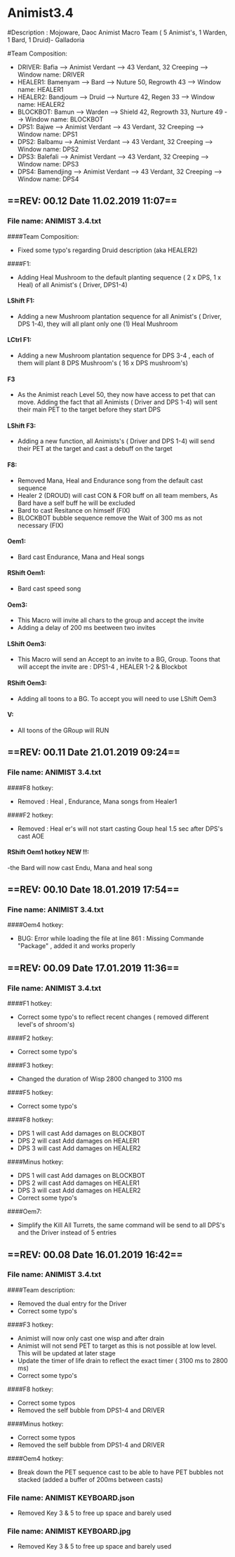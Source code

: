 # Animist3.4

#Description : Mojoware, Daoc Animist Macro Team ( 5 Animist's, 1 Warden, 1 Bard, 1 Druid)- Galladoria

#Team Composition:

- DRIVER: Bafia --> Animist Verdant --> 43 Verdant, 32 Creeping  --> Window name: DRIVER
- HEALER1: Bamenyam --> Bard --> Nuture 50, Regrowth 43 --> Window name:  HEALER1
- HEALER2: Bandjoum --> Druid --> Nurture 42, Regen 33 --> Window name: HEALER2 
- BLOCKBOT: Bamun --> Warden --> Shield 42, Regrowth 33, Nurture 49 --> Window name: BLOCKBOT
- DPS1: Bajwe --> Animist Verdant --> 43 Verdant, 32 Creeping --> Window name: DPS1
- DPS2: Balbamu --> Animist Verdant --> 43 Verdant, 32 Creeping --> Window name: DPS2
- DPS3: Balefali --> Animist Verdant --> 43 Verdant, 32 Creeping --> Window name: DPS3
- DPS4: Bamendjing --> Animist Verdant --> 43 Verdant, 32 Creeping --> Window name: DPS4

## ==REV: 00.12 Date 11.02.2019 11:07==

### File name: ANIMIST 3.4.txt

####Team Composition:
- Fixed some typo's regarding Druid description (aka HEALER2)

####F1:
- Adding Heal Mushroom to the default planting sequence (  2 x DPS, 1 x Heal) of all Animist's ( Driver, DPS1-4)

#### LShift F1:
- Adding a new Mushroom plantation sequence for all Animist's ( Driver, DPS 1-4), they will all plant only one (1) Heal Mushroom

#### LCtrl F1:
- Adding a new Mushroom plantation sequence for DPS 3-4 , each of them will plant 8 DPS Mushroom's ( 16 x DPS mushroom's)

#### F3
- As the Animist reach Level 50, they now have access to pet that can move. Adding the fact that all Animists ( Driver and DPS 1-4) will sent their main PET to the target before they start DPS

#### LShift F3:
-  Adding a new function, all Animists's ( Driver and DPS 1-4) will send their PET at the target and cast a debuff on the target

#### F8:
- Removed Mana, Heal and Endurance song from the default cast sequence
- Healer 2 (DROUD) will cast CON & FOR buff on all team members, As Bard have a self buff he will be excluded 
- Bard to cast Resitance on himself (FIX)
- BLOCKBOT bubble sequence remove  the Wait of 300 ms as not necessary (FIX)

#### Oem1:
- Bard cast Endurance, Mana and Heal songs 

#### RShift Oem1:
- Bard cast speed song

#### Oem3:
- This Macro  will invite all chars to the group and accept the invite
- Adding a delay of 200 ms  beetween two invites

#### LShift Oem3:
- This Macro will send an Accept to an invite to a BG, Group. Toons that will accept the invite are : DPS1-4 , HEALER 1-2 & Blockbot

#### RShift Oem3:
- Adding all toons to a BG. To accept  you will need to use LShift Oem3

#### V:
- All toons of the GRoup will RUN








## ==REV: 00.11 Date 21.01.2019 09:24==

### File name: ANIMIST 3.4.txt

####F8 hotkey:
- Removed : Heal , Endurance, Mana songs from Healer1

####F2 hotkey:
- Removed : Heal er's will not start casting Goup heal 1.5 sec after DPS's cast AOE

#### RShift Oem1 hotkey NEW !!:
-the Bard will now cast Endu, Mana and heal song 

## ==REV: 00.10 Date 18.01.2019 17:54==

### Fine name: ANIMIST 3.4.txt

####Oem4 hotkey:
- BUG: Error while loading the file at line 861 : Missing Commande "Package" , added it and works properly



## ==REV: 00.09 Date 17.01.2019 11:36==

### File name: ANIMIST 3.4.txt

####F1 hotkey:
- Correct some typo's to reflect recent changes ( removed different level's of shroom's)

####F2 hotkey:
- Correct some typo's

####F3 hotkey:
- Changed the duration of Wisp 2800 changed to 3100 ms

####F5 hotkey:
- Correct some typo's

####F8 hotkey:
- DPS 1 will cast Add damages on BLOCKBOT
- DPS 2 will cast Add damages on HEALER1
- DPS 3 will cast Add damages on HEALER2

####Minus hotkey:
- DPS 1 will cast Add damages on BLOCKBOT
- DPS 2 will cast Add damages on HEALER1
- DPS 3 will cast Add damages on HEALER2
- Correct some typo's

####Oem7:
- Simplify the  Kill All Turrets, the same command will be send to all DPS's and the Driver instead of 5 entries


## ==REV: 00.08 Date 16.01.2019 16:42==

### File name: ANIMIST 3.4.txt

####Team description:
  - Removed the dual entry for the Driver
  - Correct some typo's

####F3 hotkey:
- Animist will now only cast one wisp and after drain 
- Animist will not send PET to target as this is not possible at low level. This will be updated at later stage
- Update the timer of life drain to reflect the exact timer ( 3100 ms to 2800 ms)
- Correct some typo's

####F8 hotkey:
- Correct some typos
- Removed the self bubble from DPS1-4 and DRIVER

####Minus hotkey:
- Correct some typos
- Removed the self bubble from DPS1-4 and DRIVER

####Oem4 hotkey:
- Break down the PET sequence cast to be able to have PET bubbles not stacked (added a buffer of 200ms between casts)

### File name: ANIMIST KEYBOARD.json
- Removed Key 3 & 5 to free up space and barely used

### File name: ANIMIST KEYBOARD.jpg
- Removed Key 3 & 5 to free up space and barely used
